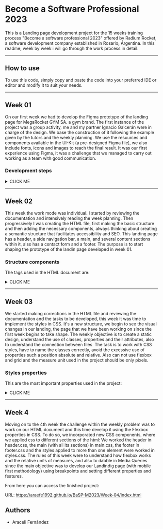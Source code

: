 # **Become a Software Professional 2023**

This is a Landing page development project for the 15 weeks training process "Become a software professional 2023" offered by Radium Rocket, a software development company established in Rosario, Argentina.
In this readme, week by week i will go through the work process in detail.

---

## How to use

To use this code, simply copy and paste the code into your preferred IDE or editor and modify it to suit your needs.

---

## Week 01

On our first week we had to develop the Figma prototype of the landing page for MegaRocket GYM SA. a gym brand.
The first instance of the project was a group activity, me and my partner Ignacio Galcerán were in charge of the design.
We base the construction of it following the example given by the tutors and the weekly planning. We use the resources and components available in the UI-Kit (a pre-designed Figma file), we also include fonts, icons and images to reach the final result.
It was our first experience using Figma, it was a challenge that we managed to carry out working as a team with good communication.

### **Development steps**

<details><summary>CLICK ME</summary>
<p>

1. Started by choosing the desktop frame, the color pallet and some pre-designed componentes as buttons and fonts.
2. Stablish the basic important sections: Header, sidebar, main and a footer.
3. The header will include only the Logo (available on the UI-Kit).
4. The sidebar will be made up of the link sections: Home, Sing Up, Login and Contact. The Contact will display another section with the contact options: an email, a phone number and an adress, along with the corresponding icons. Is gonna be displayed in the left side of the screen.
5. The main section will be composed of a title, a subtitle, an explanatory text and an image that will occupy a large part of the page.
6. Before the footer, we will add another sections: Meet us, Contact us, About us and a gym activities section, every of this sections will occupy a screen frame an be separate one another with a line between them.
7. Section Meet us: Has a title and it's divided into 4 sub-sections that explain the information offered within the page where clients would be able to understand what this company is up to. We also use images/icons that identify every sub-section so as titles and a brief descriptive text.
8. Section Contact us: Starts with a title (this is repeated in every section) Here we will make a contact form, which will have different inputs: name, last name, email, a checkbox options to choose the motive of the consulting, and a text field to write a message. Finally counts with 2 buttons, one for sending and one for resetting.
9. Section About us: Starts with a section title, it has 2 main paragraphs that describe the history of the company. Then it has a subtitle and a text that talks about the values of the company accompanied by a representative image aligned to the left, finally it has a second subtitle and a small text concluding the information and another image aligned to the right.
10. Gym activities section: Here we will describe the available activity plans that the gym offers. Consist of 4 sub-sections: one for activities and 3 different membership plans (Classic, Black and Classes only). Each of them is arranged in boxes, they have a title and a list of activities that make up the plan.
11. Finally we have the footer section: Here we are gonna make a container that occupies the entire width of the screen where we will place the social networks icons (Twitter, Instagram and Facebook) and copyright information.

</p>
</details>

---

## Week 02

This week the work mode was individual. I started by reviewing the documentation and intensively reading the week planning.
Then progressively I was creating the HTML file, first making the basic structure and then adding the necessary components, always thinking about creating a semantic structure that facilitates accessibility and SEO.
This landing page has a header, a side navigation bar, a main, and several content sections within it, also has a contact form and a footer.
The purpose is to start shaping the prototype of the landin page developed in week 01.

### **Structure components**

The tags used in the HTML document are:

<details><summary>CLICK ME</summary>
<p>

1. `<!DOCTYPE html>`: This declaration specifies the version of HTML that is being used in the document. In this case, it is HTML5, the latest version.

2. `<html lang="en">`: This specifies the language of the document. In this case, the language is English.

3. `<head>`: The head section contains meta information about the document, here we are using only 2 meta tags.

4. `<meta charset="UTF-8">`: This tag specifies the universal character encoding.

5. `<title>MegaRocket GYM</title>`: This tag specifies the title of the document, which is displayed in the browser's title bar.

6. `<body>`: The body contains the main content of the document, such as sections, pharagrphs, images, and links.

7. `<header>`: This tag defines the header section of the document. In this case contains the logo.

8. `<img>`: This tag is used to insert an image into the HTML document.

9. `<aside>`: This tag defines the aside section of the document, we decided to use it as the nav bar, where is the navigation menu, links and contact information.

10. `<ul>`: This tag defines an unordered list,  used to display a list of links in a navigation menu and other sections in this page.

11. `<li>`: This tag defines a list item inside list tags.

12. `<a>`: We are using this tag to mark an hyperlink, is used in the navigation menu and the footer.

13. `<main>`: This tag defines the main content section of the document, which contains the primary content of the page, a title, a subtitle, a paragraph, and a image.

14. `<h1>, <h2>, <h3>`: These tags define headings of different levels. The `<h1>` tag is used for the main heading of the page, while the `<h2>` and `<h3>` tags are used for subheadings.

15. `<p>`: This tag is used to define paragraphs of text.

16. `<section>`: This tag defines a section of the document, which used to group content. We divided the content in groups, every group is a section and contains different information about.

17. `<form>`: This tag is used to define a contact form.

18. `<label>`: This tag is used to define a label for a form input element.

19. `<input>`: This tag is used to define an input element for a form, as a text or checkbox.

20. `<textarea>`: This tag is used to insert text in a form.

21. `<button>`: This tag is used to define a button element for a form, which can be used to send message or reset in this case.

22. `<footer>`: This tag is used to define a footer. It represents a container for the content that appears at the bottom of a webpage, such as copyright, contact information, or links to related pages.

</p>
</details>

---

## Week 03

We started making corrections in the HTML file and reviewing the documentation and the tasks to be developed, this week it was time to implement the styles in CSS.
It's a new structure, we begin to see the visual changes in our landing, the page that we have been working on since the first week begins to take shape.
The weekly objective is to create a static design, understand the use of classes, properties and their attributes, also to understand the connection between files.
The task is to work with CSS styles, have to name the classes correctly, avoid the excessive use of properties such a position absolute and relative. Also can not use flexbox and grid and the measure unit used in the project should be only pixels.

### **Styles properties**

This are the most important properties used in the project:

<details><summary>CLICK ME</summary>

<p>

1. `Box Model Properties:`
These properties include "width", "height", "padding", "border", and "margin". They control the size, spacing, and borders of HTML elements on the page.

2. `Display Property:`
This property control how HTML elements are displayed on a web page. For example, you can use the "display" property to control whether an element is treated as a block or inline element.

3. `Font Properties:`
These properties control the font family, size, style, and weight of text in HTML elements. They include "font-family", "font-size" and "font-weight".

4. `Color Properties:`
These properties control the color of text, backgrounds, and borders in HTML elements. They include "color", "background-color", and "border-color".

5. `Positioning Properties:`
These properties control the position of HTML elements on a web page. They include "position", "top", "right", "bottom", and "left". For example, you can use the "position" property to control whether an element is positioned relatively or absolutely.

</p>
</details>

---

## Week 4

Moving on to the 4th week the challenge within the weekly problem was to work on our HTML document and this time develop it using the Flexbox properties in CSS.
To do so, we incorporated new CSS components, where we applied css to different sections of the html: We worked the header in header.css, the main (with all its sections) in main.css, the footer in footer.css and the styles applied to more than one element were worked in styles.css. The rules of this week were to understand how flexbox works and the relative units of measures, and also to dabble in Media Queries since the main objective was to develop our Landindig page (with mobile first methodology) using breakpoints and setting different properties and features.

From here you can access the finished project:

URL: <https://araefe1992.github.io/BaSP-M2023/Week-04/index.html>

## Authors

- Araceli Fernández

